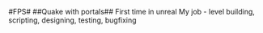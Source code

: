 #FPS#
##Quake with portals##
First time in unreal
My job - level building, scripting, designing, testing, bugfixing
